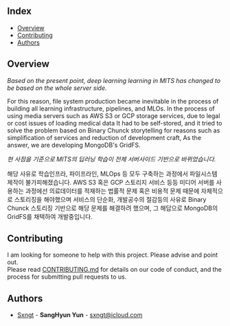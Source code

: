## Index
  - [Overview](#overview) 
  - [Contributing](#contributing)
  - [Authors](#authors)


## Overview
<!-- Write Overview about this project -->
*Based on the present point, deep learning learning in MITS has changed to be based on the whole server side.*

For this reason, file system production became inevitable in the process of building all learning infrastructure, pipelines, and MLOs.
In the process of using media servers such as AWS S3 or GCP storage services, due to legal or cost issues of loading medical data
It had to be self-stored, and it tried to solve the problem based on Binary Chunck storytelling for reasons such as simplification of services and reduction of development craft,
As the answer, we are developing MongoDB's GridFS.


*현 사점을 기준으로 MITS의 딥러닝 학습이 전체 서버사이드 기반으로 바뀌었습니다.*

해당 사유로 학습인프라, 파이프라인, MLOps 등 모두 구축하는 과정에서 파일시스템 제작이 불가피해졌습니다.
AWS S3 혹은 GCP 스토리지 서비스 등등 미디어 서버를 사용하는 과정에선 의료데이터를 적재하는 법률적 문제 혹은 비용적 문제 때문에
자체적으로 스토리징을 해야했으며 서비스의 단순화, 개발공수의 절감등의 사유로 Binary Chunck 스토리징 기반으로 해당 문제를 해결하려 했으며,
그 해답으로 MongoDB의 GridFS를 채택하여 개발중입니다.


## Contributing
<!-- Write the way to contribute -->
I am looking for someone to help with this project. Please advise and point out.  
Please read [CONTRIBUTING.md](CONTRIBUTING.md) for details on our code
of conduct, and the process for submitting pull requests to us.

## Authors
  - [Sxngt](https://github.com/sxngt) - **SangHyun Yun** - <sxngt@icloud.com>
